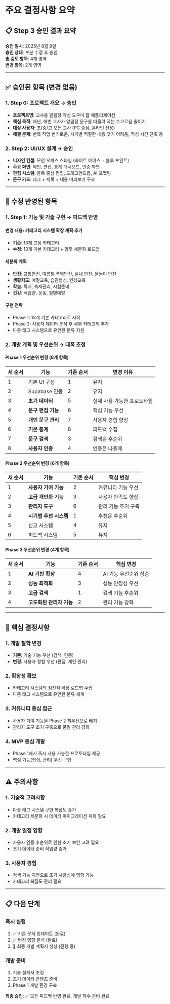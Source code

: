 # 주요 결정사항 요약

## 📋 Step 3 승인 결과 요약
**승인 일시**: 2025년 8월 9일  
**승인 상태**: 부분 수정 후 승인  
**총 검토 항목**: 4개 영역  
**변경 항목**: 2개 영역

---

## ✅ 승인된 항목 (변경 없음)

### 1. **Step 0: 프로젝트 개요** → **승인**
- **프로젝트명**: 교사용 알림장 작성 도우미 웹 애플리케이션
- **핵심 목적**: 매년, 매번 교사가 알림장 문구를 떠올려 적는 수고로움 줄이기
- **대상 사용자**: 초/중/고 모든 교사 (PC 중심, 온라인 전용)
- **해결 문제**: 반복 작업 번거로움, 시기별 적절한 내용 찾기 어려움, 작성 시간 단축 등

### 2. **Step 2: UI/UX 설계** → **승인**
- **디자인 컨셉**: 모던 오피스 스타일 (화이트 베이스 + 블루 포인트)
- **주요 화면**: 메인, 편집, 통계 대시보드, 인증 화면
- **편집 시스템**: 블록 중심 편집, 드래그앤드롭, AI 포맷팅
- **문구 카드**: 태그 + 제목 + 내용 미리보기 구조

---

## 🔧 수정 반영된 항목

### 1. **Step 1: 기능 및 기술 구현** → **피드백 반영**

#### 변경 내용: 카테고리 시스템 확장 계획 추가
- **기존**: 13개 고정 카테고리
- **수정**: 13개 기본 카테고리 + 향후 세분화 로드맵

#### 세분화 계획
- **안전**: 교통안전, 여름철 폭염안전, 실내 안전, 물놀이 안전
- **생활지도**: 예절교육, 습관형성, 인성교육
- **학습**: 독서, 숙제관리, 시험준비
- **건강**: 식습관, 운동, 질병예방

#### 구현 전략
- Phase 1: 13개 기본 카테고리로 시작
- Phase 2: 사용자 데이터 분석 후 세부 카테고리 추가
- 다중 태그 시스템으로 유연한 분류 지원

### 2. **개발 계획 및 우선순위** → **대폭 조정**

#### Phase 1 우선순위 변경 (8개 항목)
| 새 순서 | 기능 | 기존 순서 | 변경 이유 |
|---------|------|-----------|-----------|
| 1 | 기본 UI 구성 | 1 | 유지 |
| 2 | Supabase 연동 | 2 | 유지 |
| 3 | **초기 데이터** | 5 | 실제 사용 가능한 프로토타입 |
| 4 | **문구 편집 기능** | 6 | 핵심 기능 우선 |
| 5 | **개인 문구 관리** | 7 | 사용자 경험 향상 |
| 6 | **기본 통계** | 8 | 피드백 수집 |
| 7 | **문구 검색** | 3 | 검색은 후순위 |
| 8 | **사용자 인증** | 4 | 인증은 나중에 |

#### Phase 2 우선순위 변경 (6개 항목)
| 새 순서 | 기능 | 기존 순서 | 핵심 변경 |
|---------|------|-----------|-----------|
| 1 | **사용자 기여 기능** | 2 | 커뮤니티 기능 우선 |
| 2 | **고급 개인화 기능** | 3 | 사용자 만족도 향상 |
| 3 | **관리자 도구** | 6 | 관리 기능 조기 구축 |
| 4 | **시기별 추천 시스템** | 1 | 추천은 후순위 |
| 5 | 신고 시스템 | 4 | 유지 |
| 6 | 피드백 시스템 | 5 | 유지 |

#### Phase 3 우선순위 변경 (4개 항목)
| 새 순서 | 기능 | 기존 순서 | 핵심 변경 |
|---------|------|-----------|-----------|
| 1 | **AI 기반 확장** | 4 | AI 기능 우선순위 상승 |
| 2 | **성능 최적화** | 3 | 성능 안정성 우선 |
| 3 | **고급 검색** | 1 | 검색 기능 후순위 |
| 4 | **고도화된 관리자 기능** | 2 | 관리 기능 강화 |

---

## 🎯 핵심 결정사항

### 1. **개발 철학 변경**
- **기존**: 기술 기능 우선 (검색, 인증)
- **변경**: 사용자 경험 우선 (편집, 개인 관리)

### 2. **확장성 확보**
- 카테고리 시스템의 점진적 확장 로드맵 수립
- 다중 태그 시스템으로 유연한 분류 체계

### 3. **커뮤니티 중심 접근**
- 사용자 기여 기능을 Phase 2 최우선으로 배치
- 관리자 도구 조기 구축으로 품질 관리 강화

### 4. **MVP 중심 개발**
- Phase 1에서 즉시 사용 가능한 프로토타입 제공
- 핵심 기능(편집, 관리) 우선 구현

---

## ⚠️ 주의사항

### 1. **기술적 고려사항**
- 다중 태그 시스템 구현 복잡도 증가
- 카테고리 세분화 시 데이터 마이그레이션 계획 필요

### 2. **개발 일정 영향**
- 사용자 인증 후순위로 인한 초기 보안 고려 필요
- 초기 데이터 준비 작업량 증가

### 3. **사용자 경험**
- 검색 기능 지연으로 초기 사용성에 영향 가능
- 카테고리 복잡도 관리 필요

---

## 📋 다음 단계

### 즉시 실행
1. ✅ 기존 문서 업데이트 (완료)
2. ✅ 변경 영향 분석 (완료)
3. 🔄 최종 개발 계획서 생성 (진행 중)

### 개발 준비
1. 기술 설계서 조정
2. 초기 데이터 콘텐츠 준비
3. Phase 1 개발 환경 구축

**최종 승인**: ✅ 모든 피드백 반영 완료, 개발 착수 준비 완료
